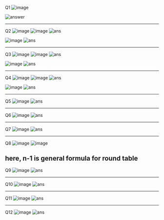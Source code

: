 Q1
![image](https://github.com/user-attachments/assets/4ff0810b-107e-4d93-a9d3-f41f4a8d6111)

![answer](https://github.com/user-attachments/assets/1d18095d-cb2e-453d-8b3b-ff939cac6b15)

---
Q2
![image](https://github.com/user-attachments/assets/b849dc6c-a863-4543-9f9e-b956418df2ed)
![image](https://github.com/user-attachments/assets/1ec21dc9-fafd-4b1f-8cfd-1e84bf90680f)
![ans](https://github.com/user-attachments/assets/f25512f9-1024-49a5-b062-39f4a912956f)

![image](https://github.com/user-attachments/assets/baf806ae-f524-41c4-8881-c7f4ecc8e97f)
![ans](https://github.com/user-attachments/assets/8895deb2-31ec-412c-a3e3-cff1a676cb8b)

---
Q3
![image](https://github.com/user-attachments/assets/4f789969-758c-4073-ba79-c6e518a051af)
![image](https://github.com/user-attachments/assets/a8839c62-5119-4673-ac5d-0208267fb95b)
![ans](https://github.com/user-attachments/assets/a760c0d8-4b81-41ac-a517-efcf0a588c97)


![image](https://github.com/user-attachments/assets/7445efe6-8f2d-4742-bb25-899c64968da7)
![ans](https://github.com/user-attachments/assets/55d1f889-acd7-4005-8804-ef8dbc11da20)

---
Q4
![image](https://github.com/user-attachments/assets/41d1f78e-42a0-4e17-a955-72e2468de94f)
![image](https://github.com/user-attachments/assets/e71a0e11-39da-4788-8a56-51f7900e9ce6)
![ans](https://github.com/user-attachments/assets/14030dab-1349-4351-ae7e-f4eec92d9ed3)

![image](https://github.com/user-attachments/assets/9c2ca2f2-6f9d-4357-a508-732a74d5f86a)
![ans](https://github.com/user-attachments/assets/fb247f3b-53cd-4f40-9697-de06b360a555)

---
Q5
![image](https://github.com/user-attachments/assets/3a2f9486-6fed-4728-8ffb-df2827aa9fda)
![ans](https://github.com/user-attachments/assets/fd94f8bb-58d0-4d74-9556-987be4e78a32)

---
Q6
![image](https://github.com/user-attachments/assets/3f239109-934d-4ba3-9ca2-1442e2b24c18)
![ans](https://github.com/user-attachments/assets/b92e5559-1a6d-4f3d-85c6-d6c1ffe609ee)

---

Q7
![image](https://github.com/user-attachments/assets/9cba920a-0132-4d8e-b285-236a5522b7b5)
![ans](https://github.com/user-attachments/assets/5f964744-ceda-46d0-9707-5e98d050d4a0)

---

Q8
![image](https://github.com/user-attachments/assets/38e409cf-97cb-4ea3-adcd-4709dec5c2d7)
![image](https://github.com/user-attachments/assets/5689217e-a4e7-4357-92fe-c414913c41be)

here, n-1 is general formula for round table
---

Q9
![image](https://github.com/user-attachments/assets/8304c8ea-6e32-4a3d-b789-8b21afe69f83)
![ans](https://github.com/user-attachments/assets/230ea20a-6f0a-49a4-a41e-db6d371ad928)

---

Q10
![image](https://github.com/user-attachments/assets/705bdf1b-ab98-4e26-8c46-45391c6f3694)
![ans](https://github.com/user-attachments/assets/6bfd58fe-0d7c-4142-9ee0-3308c7bb2944)

---

Q11
![image](https://github.com/user-attachments/assets/4464c894-c7e4-449e-a459-937b33f8c86f)
![ans](https://github.com/user-attachments/assets/7e0fea77-427f-4c79-bf6c-51524335a8ca)

---
Q12
![image](https://github.com/user-attachments/assets/327628d9-a5fd-4463-8ff2-075a74a89e12)
![ans](https://github.com/user-attachments/assets/02d00f7e-7602-4897-9e41-f13b5d330c84)
